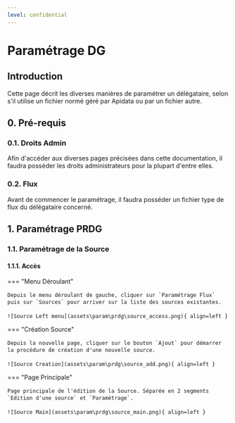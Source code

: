 ```yaml
---
level: confidential
---
```


# Paramétrage DG

## Introduction

Cette page décrit les diverses manières de paramétrer un délégataire, selon s'il utilise un fichier normé géré par Apidata ou par un fichier autre.

## 0. Pré-requis

### 0.1. Droits Admin

Afin d'accéder aux diverses pages précisées dans cette documentation, il faudra posséder les droits administrateurs pour la plupart d'entre elles.

### 0.2. Flux

Avant de commencer le paramétrage, il faudra posséder un fichier type de flux du délégataire concerné.

## 1. Paramétrage PRDG

### 1.1. Paramétrage de la Source

#### 1.1.1. Accès

=== "Menu Déroulant"
    
    Depuis le menu déroulant de gauche, cliquer sur `Paramétrage Flux` puis sur `Sources` pour arriver sur la liste des sources existantes.

    ![Source Left menu](assets\param\prdg\source_access.png){ align=left }

=== "Création Source"

    Depuis la nouvelle page, cliquer sur le bouton `Ajout` pour démarrer la procédure de création d'une nouvelle source.

    ![Source Creation](assets\param\prdg\source_add.png){ align=left }

=== "Page Principale"

    Page principale de l'édition de la Source. Séparée en 2 segments `Edition d'une source` et `Paramétrage`.

    ![Source Main](assets\param\prdg\source_main.png){ align=left }